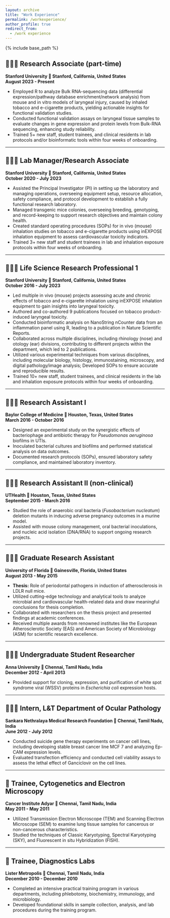 ```yaml
---
layout: archive
title: "Work Experience"
permalink: /workexperience/
author_profile: true
redirect_from:
  - /work experience
---
```


{% include base_path %}

## 🧑‍🔬🥼 Research Associate (part-time)  
**Stanford University 📍 Stanford, California, United States**  
**August 2023 - Present**  

- Employed R to analyze Bulk RNA-sequencing data (differential expression/pathway database enrichment/network analysis) from mouse and in vitro models of laryngeal injury, caused by inhaled tobacco and e-cigarette products, yielding actionable insights for functional validation studies.  
- Conducted functional validation assays on laryngeal tissue samples to evaluate changes in gene expression and protein levels from Bulk-RNA sequencing, enhancing study reliability.  
- Trained 5+ new staff, student trainees, and clinical residents in lab protocols and/or bioinformatic tools within four weeks of onboarding.  

---

## 🧑‍🔬💼 Lab Manager/Research Associate  
**Stanford University 📍 Stanford, California, United States**  
**October 2020 - July 2023**  

- Assisted the Principal Investigator (PI) in setting up the laboratory and managing operations, overseeing equipment setup, resource allocation, safety compliance, and protocol development to establish a fully functional research laboratory.  
- Managed transgenic mice colonies, overseeing breeding, genotyping, and record-keeping to support research objectives and maintain colony health.  
- Created standard operating procedures (SOPs) for in vivo (mouse) inhalation studies on tobacco and e-cigarette products using inEXPOSE inhalation equipment to assess cardiovascular toxicity indicators.  
- Trained 3+ new staff and student trainees in lab and inhalation exposure protocols within four weeks of onboarding.  

---

## 🧑‍🔬🥼 Life Science Research Professional 1  
**Stanford University 📍 Stanford, California, United States**  
**October 2016 - July 2023**  

- Led multiple in vivo (mouse) projects assessing acute and chronic effects of tobacco and e-cigarette inhalation using inEXPOSE inhalation equipment to gain insights into laryngeal toxicity.  
- Authored and co-authored 9 publications focused on tobacco product-induced laryngeal toxicity.  
- Conducted bioinformatic analysis on NanoString nCounter data from an inflammation panel using R, leading to a publication in Nature Scientific Reports.  
- Collaborated across multiple disciplines, including rhinology (nose) and otology (ear) divisions, contributing to different projects within the department, which led to 2 publications.
- Utilized various experimental techniques from various disciplines, including molecular biology, histology, immunostaining, microscopy, and digital pathology/image analysis; Developed SOPs to ensure accurate and reproducible results.
- Trained 10+ new staff, student trainees, and clinical residents in the lab and inhalation exposure protocols within four weeks of onboarding.

---

## 🧑‍🔬🥼 Research Assistant I  
**Baylor College of Medicine 📍 Houston, Texas, United States**  
**March 2016 - October 2016**  

- Designed an experimental study on the synergistic effects of bacteriophage and antibiotic therapy for *Pseudomonas aeruginosa* biofilms in UTIs.  
- Inoculated bacterial cultures and biofilms and performed statistical analysis on data outcomes.  
- Documented research protocols (SOPs), ensured laboratory safety compliance, and maintained laboratory inventory.  

---

## 🧑‍🔬🥼 Research Assistant II (non-clinical)  
**UTHealth 📍 Houston, Texas, United States**  
**September 2015 - March 2016**  

- Studied the role of anaerobic oral bacteria (*Fusobacterium nucleatum*) deletion mutants in inducing adverse pregnancy outcomes in a murine model.  
- Assisted with mouse colony management, oral bacterial inoculations, and nucleic acid isolation (DNA/RNA) to support ongoing research projects.  

---

## 🧑‍🔬🥼 Graduate Research Assistant  
**University of Florida 📍 Gainesville, Florida, United States**  
**August 2013 - May 2015**  

- **Thesis:** Role of periodontal pathogens in induction of atherosclerosis in LDLR null mice.  
- Utilized cutting-edge technology and analytical tools to analyze microbial and cardiovascular health-related data and draw meaningful conclusions for thesis completion.  
- Collaborated with researchers on the thesis project and presented findings at academic conferences.  
- Received multiple awards from renowned institutes like the European Atherosclerotic Society (EAS) and American Society of Microbiology (ASM) for scientific research excellence.  

---

## 🧑‍🔬🥼 Undergraduate Student Researcher  
**Anna University 📍 Chennai, Tamil Nadu, India**  
**December 2012 - April 2013**  

- Provided support for cloning, expression, and purification of white spot syndrome viral (WSSV) proteins in *Escherichia coli* expression hosts.  

---

## 🧑‍🔬🥼 Intern, L&T Department of Ocular Pathology  
**Sankara Nethralaya Medical Research Foundation 📍 Chennai, Tamil Nadu, India**  
**June 2012 - July 2012**  

- Conducted suicide gene therapy experiments on cancer cell lines, including developing stable breast cancer line MCF 7 and analyzing Ep-CAM expression levels.  
- Evaluated transfection efficiency and conducted cell viability assays to assess the lethal effect of Ganciclovir on the cell lines.  

---

## 🥼 Trainee, Cytogenetics and Electron Microscopy  
**Cancer Institute Adyar 📍 Chennai, Tamil Nadu, India**  
**May 2011 - May 2011**  

- Utilized Transmission Electron Microscope (TEM) and Scanning Electron Microscope (SEM) to examine lung tissue samples for cancerous or non-cancerous characteristics.  
- Studied the techniques of Classic Karyotyping, Spectral Karyotyping (SKY), and Fluorescent in situ Hybridization (FISH).  

---

## 🥼 Trainee, Diagnostics Labs  
**Lister Metropolis 📍 Chennai, Tamil Nadu, India**  
**December 2010 - December 2010**  

- Completed an intensive practical training program in various departments, including phlebotomy, biochemistry, immunology, and microbiology.  
- Developed foundational skills in sample collection, analysis, and lab procedures during the training program.  
